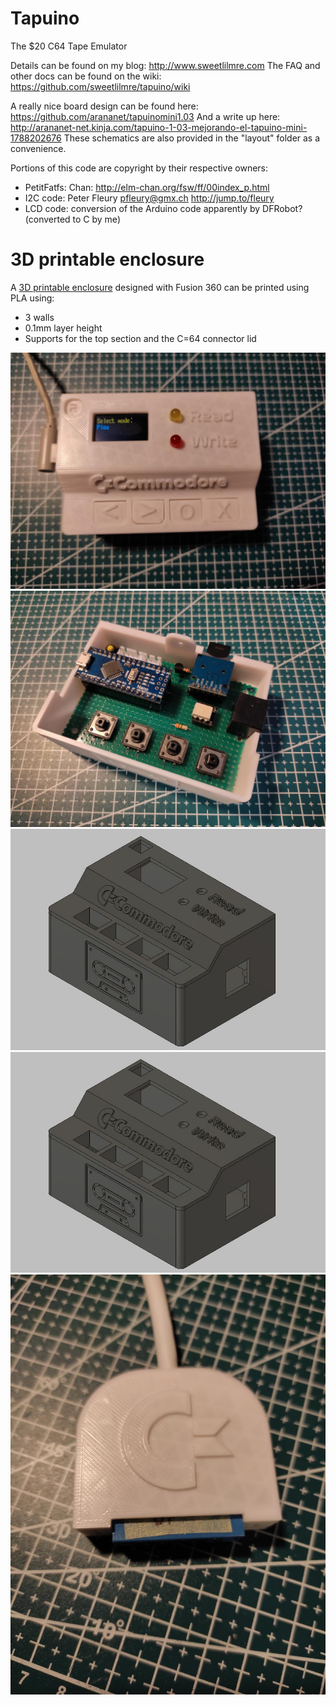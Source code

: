Tapuino
=======

The $20 C64 Tape Emulator

Details can be found on my blog: http://www.sweetlilmre.com
The FAQ and other docs can be found on the wiki: https://github.com/sweetlilmre/tapuino/wiki

A really nice board design can be found here: https://github.com/arananet/tapuinomini1.03
And a write up here: http://arananet-net.kinja.com/tapuino-1-03-mejorando-el-tapuino-mini-1788202676
These schematics are also provided in the "layout" folder as a convenience. 

Portions of this code are copyright by their respective owners:

 * PetitFatfs: Chan: http://elm-chan.org/fsw/ff/00index_p.html
 * I2C code: Peter Fleury <pfleury@gmx.ch>  http://jump.to/fleury
 * LCD code: conversion of the Arduino code apparently by DFRobot? (converted to C by me)


3D printable enclosure
======================

A [3D printable enclosure](CAD) designed with Fusion 360 can be printed using PLA using:

- 3 walls
- 0.1mm layer height
- Supports for the top section and the C=64 connector lid

<img src="/CAD/pics/box3.jpg"/>

<img src="/CAD/pics/board.jpg"/>

<img src="/CAD/pics/box-cad-1.png"/>

<img src="/CAD/pics/box-cad-1.png"/>

<img src="/CAD/pics/c64connector-closed.jpg"/>

